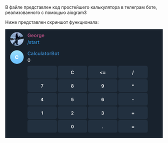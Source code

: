 В файле представлен код простейшего калькулятора в телеграм боте, реализованного с помощью aiogram3

Ниже представлен скриншот функционала:

![Example of TG Bot](https://github.com/st4rkeey/simpleTGBotAiogram3/blob/master/Снимок%20экрана%202023-12-15%20в%2017.56.19.png)
